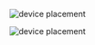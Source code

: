 ![device placement](/sebseb7/PentawallHD/raw/master/pentawallHD_legende.png)

![device placement](/sebseb7/PentawallHD/raw/master/pentawallHD_pcb.jpg)
